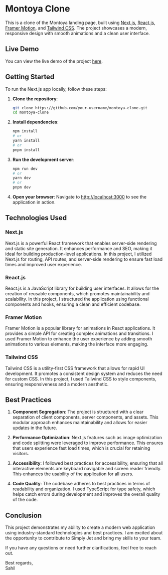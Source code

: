 # Montoya Clone

This is a clone of the Montoya landing page, built using [Next.js](https://nextjs.org/), [React.js](https://react.dev/reference/react), [Framer Motion](https://www.framer.com/motion/), and [Tailwind CSS](https://tailwindcss.com/docs/installation). The project showcases a modern, responsive design with smooth animations and a clean user interface.

## Live Demo

You can view the live demo of the project [here](https://montoya-clone.vercel.app/).

## Getting Started

To run the Next.js app locally, follow these steps:

1. **Clone the repository**:

   ```bash
   git clone https://github.com/your-username/montoya-clone.git
   cd montoya-clone
   ```

2. **Install dependencies**:

   ```bash
   npm install
   # or
   yarn install
   # or
   pnpm install
   ```

3. **Run the development server**:

   ```bash
   npm run dev
   # or
   yarn dev
   # or
   pnpm dev
   ```

4. **Open your browser**:
   Navigate to [http://localhost:3000](http://localhost:3000) to see the application in action.

## Technologies Used

### Next.js

Next.js is a powerful React framework that enables server-side rendering and static site generation. It enhances performance and SEO, making it ideal for building production-level applications. In this project, I utilized Next.js for routing, API routes, and server-side rendering to ensure fast load times and improved user experience.

### React.js

React.js is a JavaScript library for building user interfaces. It allows for the creation of reusable components, which promotes maintainability and scalability. In this project, I structured the application using functional components and hooks, ensuring a clean and efficient codebase.

### Framer Motion

Framer Motion is a popular library for animations in React applications. It provides a simple API for creating complex animations and transitions. I used Framer Motion to enhance the user experience by adding smooth animations to various elements, making the interface more engaging.

### Tailwind CSS

Tailwind CSS is a utility-first CSS framework that allows for rapid UI development. It promotes a consistent design system and reduces the need for custom CSS. In this project, I used Tailwind CSS to style components, ensuring responsiveness and a modern aesthetic.

## Best Practices

1. **Component Segregation**: The project is structured with a clear separation of client components, server components, and assets. This modular approach enhances maintainability and allows for easier updates in the future.

2. **Performance Optimization**: Next.js features such as image optimization and code splitting were leveraged to improve performance. This ensures that users experience fast load times, which is crucial for retaining visitors.

3. **Accessibility**: I followed best practices for accessibility, ensuring that all interactive elements are keyboard navigable and screen reader friendly. This enhances the usability of the application for all users.

4. **Code Quality**: The codebase adheres to best practices in terms of readability and organization. I used TypeScript for type safety, which helps catch errors during development and improves the overall quality of the code.

## Conclusion

This project demonstrates my ability to create a modern web application using industry-standard technologies and best practices. I am excited about the opportunity to contribute to Simply Jet and bring my skills to your team.

If you have any questions or need further clarifications, feel free to reach out.

Best regards,  
Sahil
